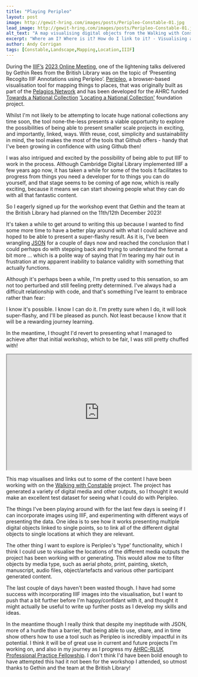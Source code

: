 ```yaml
---
title: "Playing Peripleo"
layout: post
image: http://gewit-hring.com/images/posts/Peripleo-Constable-01.jpg
lead_image: http://gewit-hring.com/images/posts/Peripleo-Constable-01.jpg
alt_text: "A map visualising digital objects from the Walking with Constable project"
excerpt: "Where am I? Where is it? How do I link to it? - Visualising and linking out to digital objects on a map using Peripleo."
author: Andy Corrigan
tags: [Constable,Landscape,Mapping,Location,IIIF]
---
```

During the [IIIF’s](https://iiif.io/) [2023 Online Meeting](https://iiif.io/event/2023/online-meeting/), one of the lightening talks delivered by Gethin Rees from the British Library was on the topic of ‘Presenting Recogito IIIF Annotations using Peripleo’. [Peripleo](https://britishlibrary.github.io/locating-a-national-collection/Peripleo.html), a browser-based visualisation tool for mapping things to places, that was originally built as part of the [Pelagios Network](https://pelagios.org/) and has been developed for the AHRC funded [Towards a National Collection](https://www.nationalcollection.org.uk/) ['Locating a National Collection'](https://britishlibrary.github.io/locating-a-national-collection/home.html) foundation project. 

Whilst I'm not likely to be attempting to locate huge national collections any time soon, the tool none-the-less presents a viable opportunity to explore the possibilities of being able to present smaller scale projects in exciting, and importantly, linked, ways. With reuse, cost, simplicity and sustainability in mind, the tool makes the most of the tools that Github offers - handy that I've been growing in confidence with using Github then!

I was also intrigued and excited by the possibility of being able to put IIIF to work in the process. Although Cambridge Digital Library implemented IIIF a few years ago now, it has taken a while for some of the tools it facilitates to progress from things you need a developer for to things you can do yourself, and that stage seems to be coming of age now, which is really exciting, because it means we can start showing people what they can do with all that fantastic content.

So I eagerly signed up for the workshop event that Gethin and the team at the British Library had planned on the 11th/12th December 2023!

It's taken a while to get around to writing this up because I wanted to find some more time to have a better play around with what I could achieve and hoped to be able to present a super-flashy result. As it is, I've been wrangling [JSON](https://www.w3schools.com/whatis/whatis_json.asp) for a couple of days now and reached the conclusion that I could perhaps do with stepping back and trying to understand the format a bit more ... which is a polite way of saying that I'm tearing my hair out in frustration at my apparent inability to balance validity with something that actually functions.  

Although it's perhaps been a while, I'm pretty used to this sensation, so am not too perturbed and still feeling pretty determined. I've always had a difficult relationship with code, and that's something I've learnt to embrace rather than fear:

I know it's possible. I know I can do it.
I'm pretty sure when I do, it will look super-flashy, and I'll be pleased as punch. 
Not least because I know that it will be a rewarding journey learning.

In the meantime, I thought I'd revert to presenting what I managed to achieve after that initial workshop, which to be fair, I was still pretty chuffed with!

<iframe src="https://irisbox.github.io/Peripleo-testac/#/13.97/1.0091/51.9699/mode=points" width="100%" height="315"></iframe>  

This map visualises and links out to some of the content I have been working with on the [Walking with Constable](https://walking-the-landscape.fitzmuseum.cam.ac.uk/) project. The project has generated a variety of digital media and other outputs, so I thought it would make an excellent test dataset for seeing what I could do with Peripleo.

The things I've been playing around with for the last few days is seeing if I can incorporate images using IIIF, and experimenting with different ways of presenting the data. One idea is to see how it works presenting multiple digital objects linked to single points, so to link all of the different digital objects to single locations at which they are relevant.

The other thing I want to explore is Peripleo's 'type' functionality, which I think I could use to visualise the locations of the different media outputs the project has been working with or generating. This would allow me to filter objects by media type, such as aerial photo, print, painting, sketch, manuscript, audio files, object/artefacts and various other participant generated content.

The last couple of days haven't been wasted though. I have had some success with incorporating IIIF images into the visualisation, but I want to push that a bit further before I'm happy/confidant with it, and thought it might actually be useful to write up further posts as I develop my skills and ideas.

In the meantime though I really think that despite my ineptitude with JSON, more of a hurdle than a barrier, that being able to use, share, and in time show others how to use a tool such as Peripleo is incredibly impactful in its potential. I think it will be of great use in current and future projects I'm working on, and also in my journey as I progress my [AHRC-RLUK Professional Practice Fellowship](http://gewit-hring.com/blog/introducing/). I don't think I'd have been bold enough to have attempted this had it not been for the workshop I attended, so utmost thanks to Gethin and the team at the British Library!
